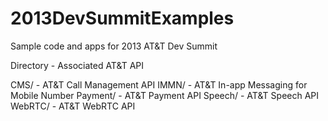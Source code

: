   2013DevSummitExamples
  =====================

  Sample code and apps for 2013 AT&T Dev Summit

  Directory - Associated AT&T API

  CMS/ - AT&T Call Management API
  IMMN/ - AT&T In-app Messaging for Mobile Number
  Payment/ - AT&T Payment API
  Speech/ - AT&T Speech API
  WebRTC/ - AT&T WebRTC API
